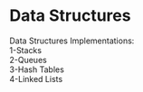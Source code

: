 # Data Structures<br />

Data Structures Implementations:<br />
1-Stacks<br />
2-Queues<br />
3-Hash Tables<br />
4-Linked Lists<br />
